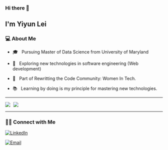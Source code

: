 <!--
**Skylyyun/Skylyyun** is a  _special_ ✨ repository because its `README.md` (this file) appears on your GitHub profile.

Here are some ideas to get you started:

- 🔭 I’m currently working on ...
- 🌱 I’m currently learning ...
- 👯 I’m looking to collaborate on ...
- 🤔 I’m looking for help with ...
- 💬 Ask me about ...
- 📫 How to reach me: ...
- 😄 Pronouns: ...
- ⚡ Fun fact: ...
-->





### Hi there 👋<h2> I'm Yiyun Lei</h2>


<h3>💻 About Me </h3>


- 🎓 &nbsp; Pursuing Master of Data Science from University of Maryland
  
- 🤔 &nbsp; Exploring new technologies in software engineering (Web development)
  
- 👯 &nbsp; Part of Rewritting the Code Community: Women In Tech.

- 📚 &nbsp; Learning by doing is my principle for mastering new technologies.






<hr>

<div style="display: flex; align-items: flex-start;">
    <a href="#">
        <img align="left" src="https://github-readme-stats-sigma-five.vercel.app/api?username=yiyunlei&show_icons=true&theme=default&count_private=true&hide_border=true" style="margin-right: 10px;" />
    </a>
    <img src="https://github-readme-stats.vercel.app/api/top-langs/?username=yiyunlei&show_icons=true&theme=default&hide_border=true&count_private=true" />
</div>



<hr>


<h3> 🤝🏻 Connect with Me </h3>

<p align="center">

<a href="https://www.linkedin.com/in/yiyunlei/"><img alt="LinkedIn" src="https://img.shields.io/badge/LinkedIn-Yiyun%20Lei-blue?style=flat-square&logo=linkedin"></a>


<a href="mailto:yiyunlei.yl@gmail.com"><img alt="Email" src="https://img.shields.io/badge/Email-yiyunlei.yl@gmail.com-blue?style=flat-square&logo=gmail"></a>


